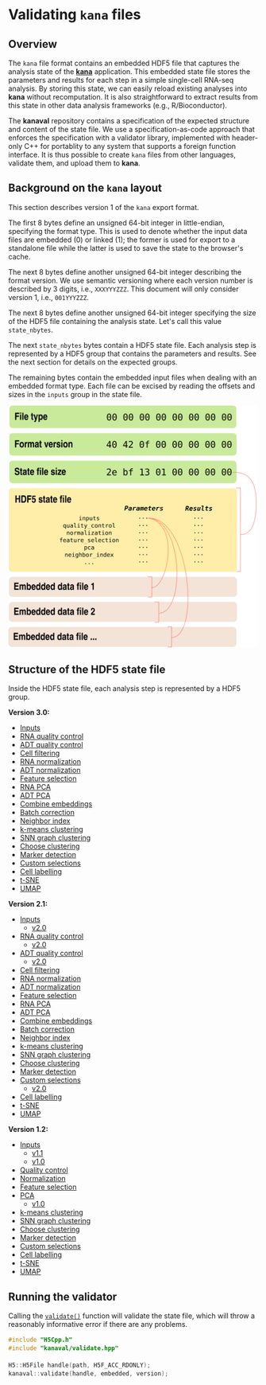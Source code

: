 # Validating `kana` files

## Overview

The `kana` file format contains an embedded HDF5 file that captures the analysis state of the [**kana**](https://github.com/jkanche/kana) application.
This embedded state file stores the parameters and results for each step in a simple single-cell RNA-seq analysis.
By storing this state, we can easily reload existing analyses into **kana** without recomputation.
It is also straightforward to extract results from this state in other data analysis frameworks (e.g., R/Bioconductor).

The **kanaval** repository contains a specification of the expected structure and content of the state file.
We use a specification-as-code approach that enforces the specification with a validator library, implemented with header-only C++ for portablity to any system that supports a foreign function interface. 
It is thus possible to create `kana` files from other languages, validate them, and upload them to **kana**.

## Background on the `kana` layout

This section describes version 1 of the `kana` export format.

The first 8 bytes define an unsigned 64-bit integer in little-endian, specifying the format type.
This is used to denote whether the input data files are embedded (0) or linked (1);
the former is used for export to a standalone file while the latter is used to save the state to the browser's cache.

The next 8 bytes define another unsigned 64-bit integer describing the format version.
We use semantic versioning where each version number is described by 3 digits, i.e., `XXXYYYZZZ`.
This document will only consider version 1, i.e., `001YYYZZZ`.

The next 8 bytes define another unsigned 64-bit integer specifying the size of the HDF5 file containing the analysis state.
Let's call this value `state_nbytes`.

The next `state_nbytes` bytes contain a HDF5 state file.
Each analysis step is represented by a HDF5 group that contains the parameters and results.
See the next section for details on the expected groups.

The remaining bytes contain the embedded input files when dealing with an embedded format type.
Each file can be excised by reading the offsets and sizes in the `inputs` group in the state file.

<img src="https://raw.githubusercontent.com/LTLA/kanaval/master/docs/layout.png" width="500">

## Structure of the HDF5 state file

Inside the HDF5 state file, each analysis step is represented by a HDF5 group.

**Version 3.0:**

- [Inputs](docs/details/inputs/v2_1.md)
- [RNA quality control](docs/details/rna_quality_control/v3_0.md)
- [ADT quality control](docs/details/adt_quality_control/v3_0.md)
- [Cell filtering](docs/details/cell_filtering/v3_0.md)
- [RNA normalization](docs/details/rna_normalization/v3_0.md)
- [ADT normalization](docs/details/adt_normalization/v2_0.md)
- [Feature selection](docs/details/feature_selection/v1_0.md)
- [RNA PCA](docs/details/rna_pca/v3_0.md)
- [ADT PCA](docs/details/adt_pca/v2_0.md)
- [Combine embeddings](docs/details/combine_embeddings/v3_0.md)
- [Batch correction](docs/details/batch_correction/v2_0.md)
- [Neighbor index](docs/details/neighbor_index/v2_0.md)
- [k-means clustering](docs/details/kmeans_cluster/v1_0.md)
- [SNN graph clustering](docs/details/snn_graph_cluster/v3_0.md)
- [Choose clustering](docs/details/choose_clustering/v1_0.md)
- [Marker detection](docs/details/marker_detection/v3_0.md)
- [Custom selections](docs/details/custom_selections/v3_0.md)
- [Cell labelling](docs/details/cell_labelling/v1_0.md)
- [t-SNE](docs/details/tsne/v1_0.md)
- [UMAP](docs/details/umap/v1_0.md)

**Version 2.1:**

- [Inputs](docs/details/inputs/v2_1.md)
  - [v2.0](docs/details/inputs/v2_0.md)
- [RNA quality control](docs/details/quality_control/v2_1.md)
  - [v2.0](docs/details/quality_control/v1_0.md)
- [ADT quality control](docs/details/adt_quality_control/v2_1.md)
  - [v2.0](docs/details/adt_quality_control/v2_0.md)
- [Cell filtering](docs/details/cell_filtering/v2_0.md)
- [RNA normalization](docs/details/normalization/v1_0.md)
- [ADT normalization](docs/details/adt_normalization/v2_0.md)
- [Feature selection](docs/details/feature_selection/v1_0.md)
- [RNA PCA](docs/details/pca/v2_0.md)
- [ADT PCA](docs/details/adt_pca/v2_0.md)
- [Combine embeddings](docs/details/combine_embeddings/v2_0.md)
- [Batch correction](docs/details/batch_correction/v2_0.md)
- [Neighbor index](docs/details/neighbor_index/v2_0.md)
- [k-means clustering](docs/details/kmeans_cluster/v1_0.md)
- [SNN graph clustering](docs/details/snn_graph_cluster/v1_0.md)
- [Choose clustering](docs/details/choose_clustering/v1_0.md)
- [Marker detection](docs/details/marker_detection/v2_0.md)
- [Custom selections](docs/details/custom_selections/v2_1.md)
  - [v2.0](docs/details/custom_selections/v2_0.md)
- [Cell labelling](docs/details/cell_labelling/v1_0.md)
- [t-SNE](docs/details/tsne/v1_0.md)
- [UMAP](docs/details/umap/v1_0.md)

**Version 1.2:**

- [Inputs](docs/details/inputs/v1_2.md)
  - [v1.1](docs/details/inputs/v1_1.md)
  - [v1.0](docs/details/inputs/v1_0.md)
- [Quality control](docs/details/quality_control/v1_0.md)
- [Normalization](docs/details/normalization/v1_0.md)
- [Feature selection](docs/details/feature_selection/v1_0.md)
- [PCA](docs/details/pca/v1_1.md)
  - [v1.0](docs/details/v1_0.md)
- [k-means clustering](docs/details/kmeans_cluster/v1_0.md)
- [SNN graph clustering](docs/details/snn_graph_cluster/v1_0.md)
- [Choose clustering](docs/details/choose_clustering/v1_0.md)
- [Marker detection](docs/details/marker_detection/v1_0.md)
- [Custom selections](docs/details/custom_selections/v1_0.md)
- [Cell labelling](docs/details/cell_labelling/v1_0.md)
- [t-SNE](docs/details/tsne/v1_0.md)
- [UMAP](docs/details/umap/v1_0.md)

## Running the validator

Calling the [`validate()`](https://ltla.github.io/kanaval/validate_8hpp.html) function will validate the state file,
which will throw a reasonably informative error if there are any problems.

```cpp
#include "H5Cpp.h"
#include "kanaval/validate.hpp"

H5::H5File handle(path, H5F_ACC_RDONLY);
kanaval::validate(handle, embedded, version);
```

